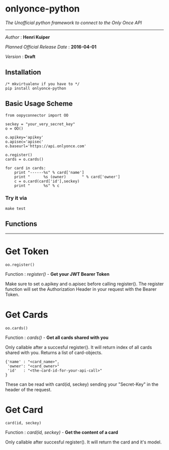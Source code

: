 # onlyonce-python

*The Unofficial python framework to connect to the Only Once API*

---

_Author_ : **Henri Kuiper** 

_Planned Official Release Date_   : **2016-04-01** 

_Version_ : **Draft**



## Installation
    /* mkvirtualenv if you have to */
    pip install onlyonce-python
    
## Basic Usage Scheme

    from oopyconnector import OO

    seckey = "your_very_secret_key"
    o = OO()

    o.apikey='apikey'
    o.apisec='apisec'
    o.baseurl='https://api.onlyonce.com'

    o.register()
    cards = o.cards()

    for card in cards:
        print "------%s" % card['name']
        print "      %s (owner)       " % card['owner']
        c = o.card(card['id'],seckey)
        print "      %s" % c

### Try it via
    make test
## Functions
---

# Get Token

    oo.register()

Function : *register()* - **Get your JWT Bearer Token**

Make sure to set o.apikey and o.apisec before calling register(). The register function will set the Authorization Header in your request with the Bearer Token.

# Get Cards

    oo.cards()

Function : *cards()* - **Get all cards shared with you**

Only callable after a succesful register(). It will return index of all cards shared with you. Returns a list of card-objects.

    {'name' : "<card_name>",
     'owner': "<card_owner>"
     'id'   : "<the-card-id-for-your-api-call>"
    }
    
These can be read with card(id, seckey) sending your "Secret-Key" in the header of the request.

# Get Card

    card(id, seckey)

Function : *card(id, seckey)* - **Get the content of a card**

Only callable after succesful register(). It will return the card and it's model.

    


